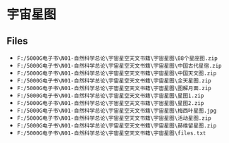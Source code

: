 # 宇宙星图

## Files

- `F:/5000G电子书\N01-自然科学总论\宇宙星空天文书籍\宇宙星图\88个星座图.zip`
- `F:/5000G电子书\N01-自然科学总论\宇宙星空天文书籍\宇宙星图\中国古代星宿.zip`
- `F:/5000G电子书\N01-自然科学总论\宇宙星空天文书籍\宇宙星图\中国天文图.zip`
- `F:/5000G电子书\N01-自然科学总论\宇宙星空天文书籍\宇宙星图\全天星图.zip`
- `F:/5000G电子书\N01-自然科学总论\宇宙星空天文书籍\宇宙星图\图解月面.zip`
- `F:/5000G电子书\N01-自然科学总论\宇宙星空天文书籍\宇宙星图\星图1.zip`
- `F:/5000G电子书\N01-自然科学总论\宇宙星空天文书籍\宇宙星图\星图2.zip`
- `F:/5000G电子书\N01-自然科学总论\宇宙星空天文书籍\宇宙星图\梅西叶星图.jpg`
- `F:/5000G电子书\N01-自然科学总论\宇宙星空天文书籍\宇宙星图\活动星图.zip`
- `F:/5000G电子书\N01-自然科学总论\宇宙星空天文书籍\宇宙星图\赫维留星图.zip`
- `F:/5000G电子书\N01-自然科学总论\宇宙星空天文书籍\宇宙星图\files.txt`
